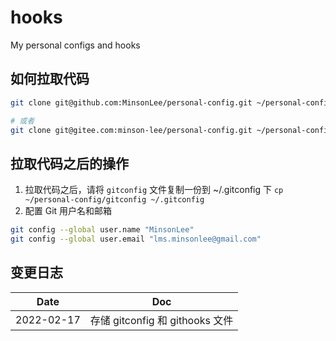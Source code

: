 # hooks
My personal configs and hooks

## 如何拉取代码

```sh
git clone git@github.com:MinsonLee/personal-config.git ~/personal-config

# 或者
git clone git@gitee.com:minson-lee/personal-config.git ~/personal-config
```

## 拉取代码之后的操作

1. 拉取代码之后，请将 `gitconfig` 文件复制一份到 ~/.gitconfig 下 `cp
   ~/personal-config/gitconfig ~/.gitconfig`
2. 配置 Git 用户名和邮箱

```sh
git config --global user.name "MinsonLee"
git config --global user.email "lms.minsonlee@gmail.com"
```

## 变更日志

Date | Doc
---- | ---
2022-02-17 | 存储 gitconfig 和 githooks 文件
